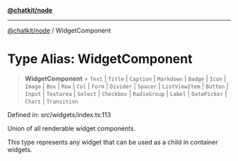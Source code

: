 [**@chatkit/node**](../README.md)

***

[@chatkit/node](../README.md) / WidgetComponent

# Type Alias: WidgetComponent

> **WidgetComponent** = `Text` \| `Title` \| `Caption` \| `Markdown` \| `Badge` \| `Icon` \| `Image` \| `Box` \| `Row` \| `Col` \| `Form` \| `Divider` \| `Spacer` \| `ListViewItem` \| `Button` \| `Input` \| `Textarea` \| `Select` \| `Checkbox` \| `RadioGroup` \| `Label` \| `DatePicker` \| `Chart` \| `Transition`

Defined in: src/widgets/index.ts:113

Union of all renderable widget components.

This type represents any widget that can be used as a child in container widgets.
